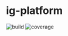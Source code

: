 # ig-platform

![build](https://github.com/spbu-math-cs/ig-platform/actions/workflows/.github/workflows/CI.yml/badge.svg)
![coverage](https://app.codecov.io/gh/spbu-math-cs/ig-platform)